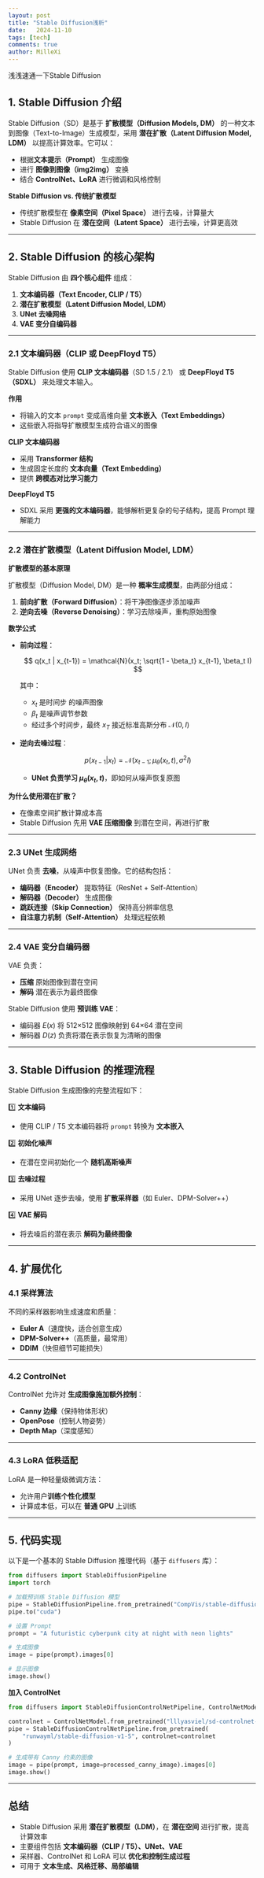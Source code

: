 ```yaml
---
layout: post
title: "Stable Diffusion浅析"
date:   2024-11-10
tags: [tech]
comments: true
author: MilleXi
---
```

浅浅速通一下Stable Diffusion
<!-- more -->

<script>
    window.MathJax = { tex: { inlineMath: [['$', '$'], ['\\(', '\\)']], }};
</script>
<script src='https://cdn.jsdelivr.net/npm/mathjax@3.0.1/es5/tex-mml-chtml.js'></script>


## **1. Stable Diffusion 介绍**

Stable Diffusion（SD）是基于 **扩散模型（Diffusion Models, DM）** 的一种文本到图像（Text-to-Image）生成模型，采用 **潜在扩散（Latent Diffusion Model, LDM）** 以提高计算效率。它可以：

- 根据**文本提示（Prompt）** 生成图像
- 进行 **图像到图像（img2img）** 变换
- 结合 **ControlNet、LoRA** 进行微调和风格控制

**Stable Diffusion vs. 传统扩散模型**

- 传统扩散模型在 **像素空间（Pixel Space）** 进行去噪，计算量大
- Stable Diffusion 在 **潜在空间（Latent Space）** 进行去噪，计算更高效

---

## **2. Stable Diffusion 的核心架构**

Stable Diffusion 由 **四个核心组件** 组成：

1. **文本编码器（Text Encoder, CLIP / T5）**
2. **潜在扩散模型（Latent Diffusion Model, LDM）**
3. **UNet 去噪网络**
4. **VAE 变分自编码器**

---

### **2.1 文本编码器（CLIP 或 DeepFloyd T5）**

Stable Diffusion 使用 **CLIP 文本编码器**（SD 1.5 / 2.1） 或 **DeepFloyd T5（SDXL）** 来处理文本输入。

**作用**

- 将输入的文本 `prompt` 变成高维向量 **文本嵌入（Text Embeddings）**
- 这些嵌入将指导扩散模型生成符合语义的图像

**CLIP 文本编码器**

- 采用 **Transformer 结构**
- 生成固定长度的 **文本向量（Text Embedding）**
- 提供 **跨模态对比学习能力**

**DeepFloyd T5**

- SDXL 采用 **更强的文本编码器**，能够解析更复杂的句子结构，提高 Prompt 理解能力

---

### **2.2 潜在扩散模型（Latent Diffusion Model, LDM）**

**扩散模型的基本原理**

扩散模型（Diffusion Model, DM）是一种 **概率生成模型**，由两部分组成：

1. **前向扩散（Forward Diffusion）**：将干净图像逐步添加噪声
2. **逆向去噪（Reverse Denoising）**：学习去除噪声，重构原始图像

**数学公式**

- **前向过程**：
    
    $$
    q(x_t | x_{t-1}) = \mathcal{N}(x_t; \sqrt{1 - \beta_t} x_{t-1}, \beta_t I)
    $$
    
    其中：
    
    - $x_t$ 是时间步  的噪声图像
    - $\beta_t$ 是噪声调节参数
    - 经过多个时间步，最终 $x_T$ 接近标准高斯分布 $\mathcal{N}(0, I)$
- **逆向去噪过程**：
    
    $$
    p(x_{t-1} | x_t) = \mathcal{N}(x_{t-1}; \mu_\theta(x_t, t), \sigma^2 I)
    $$
    
    - **UNet 负责学习 $\mu_\theta(x_t, t)$**，即如何从噪声恢复原图

**为什么使用潜在扩散？**

- 在像素空间扩散计算成本高
- Stable Diffusion 先用 **VAE 压缩图像** 到潜在空间，再进行扩散

---

### **2.3 UNet 生成网络**

UNet 负责 **去噪**，从噪声中恢复图像。它的结构包括：

- **编码器（Encoder）** 提取特征（ResNet + Self-Attention）
- **解码器（Decoder）** 生成图像
- **跳跃连接（Skip Connection）** 保持高分辨率信息
- **自注意力机制（Self-Attention）** 处理远程依赖

---

### **2.4 VAE 变分自编码器**

VAE 负责：

- **压缩** 原始图像到潜在空间
- **解码** 潜在表示为最终图像

Stable Diffusion 使用 **预训练 VAE**：

- 编码器 $E(x)$ 将 512×512 图像映射到 64×64 潜在空间
- 解码器 $D(z)$ 负责将潜在表示恢复为清晰的图像

---

## **3. Stable Diffusion 的推理流程**

Stable Diffusion 生成图像的完整流程如下：

1️⃣ **文本编码**

- 使用 CLIP / T5 文本编码器将 `prompt` 转换为 **文本嵌入**

2️⃣ **初始化噪声**

- 在潜在空间初始化一个 **随机高斯噪声**

3️⃣ **去噪过程**

- 采用 UNet 逐步去噪，使用 **扩散采样器**（如 Euler、DPM-Solver++）

4️⃣ **VAE 解码**

- 将去噪后的潜在表示 **解码为最终图像**

---

## **4. 扩展优化**

### **4.1 采样算法**

不同的采样器影响生成速度和质量：

- **Euler A**（速度快，适合创意生成）
- **DPM-Solver++**（高质量，最常用）
- **DDIM**（快但细节可能损失）

---

### **4.2 ControlNet**

ControlNet 允许对 **生成图像施加额外控制**：

- **Canny 边缘**（保持物体形状）
- **OpenPose**（控制人物姿势）
- **Depth Map**（深度感知）

---

### **4.3 LoRA 低秩适配**

LoRA 是一种轻量级微调方法：

- 允许用户**训练个性化模型**
- 计算成本低，可以在 **普通 GPU** 上训练

---

## **5. 代码实现**

以下是一个基本的 Stable Diffusion 推理代码（基于 `diffusers` 库）：

```python
from diffusers import StableDiffusionPipeline
import torch

# 加载预训练 Stable Diffusion 模型
pipe = StableDiffusionPipeline.from_pretrained("CompVis/stable-diffusion-v1-4")
pipe.to("cuda")

# 设置 Prompt
prompt = "A futuristic cyberpunk city at night with neon lights"

# 生成图像
image = pipe(prompt).images[0]

# 显示图像
image.show()

```

**加入 ControlNet**

```python
from diffusers import StableDiffusionControlNetPipeline, ControlNetModel

controlnet = ControlNetModel.from_pretrained("lllyasviel/sd-controlnet-canny")
pipe = StableDiffusionControlNetPipeline.from_pretrained(
    "runwayml/stable-diffusion-v1-5", controlnet=controlnet
)

# 生成带有 Canny 约束的图像
image = pipe(prompt, image=processed_canny_image).images[0]
image.show()

```

---

## **总结**

- Stable Diffusion 采用 **潜在扩散模型（LDM）**，在 **潜在空间** 进行扩散，提高计算效率
- 主要组件包括 **文本编码器（CLIP / T5）、UNet、VAE**
- 采样器、ControlNet 和 LoRA 可以 **优化和控制生成过程**
- 可用于 **文本生成、风格迁移、局部编辑**